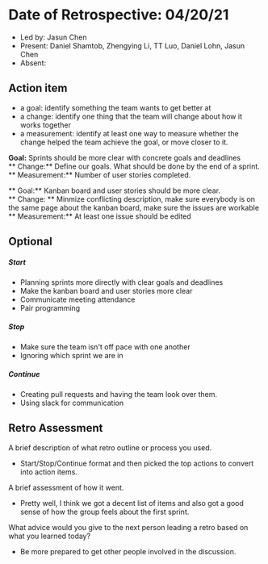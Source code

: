 # Date of Retrospective: 04/20/21

* Led by: Jasun Chen
* Present: Daniel Shamtob, Zhengying Li, TT Luo, Daniel Lohn, Jasun Chen 
* Absent: 


## Action item

* a goal: identify something the team wants to get better at
* a change: identify one thing that the team will change about how it works together
* a measurement: identify at least one way to measure whether the change helped the team achieve the goal, or move closer to it.

**Goal:** Sprints should be more clear with concrete goals and deadlines \
** Change:**  Define our goals. What should be done by the end of a sprint.\
** Measurement:**  Number of user stories completed. 


** Goal:**  Kanban board and user stories should be more clear. \
** Change: ** Minmize conflicting description, make sure everybody is on the same page about the kanban board, make sure the issues are workable \
** Measurement:**  At least one issue should be edited 

## Optional

##### Start
- Planning sprints more directly with clear goals and deadlines 
- Make the kanban board and user stories more clear 
- Communicate meeting attendance
- Pair programming 


##### Stop
- Make sure the team isn't off pace with one another 
- Ignoring which sprint we are in  


##### Continue 
- Creating pull requests and having the team look over them. 
- Using slack for communication  


## Retro Assessment
A brief description of what retro outline or process you used.
- Start/Stop/Continue format and then picked the top actions to convert into action items. 

A brief assessment of how it went.
- Pretty well, I think we got a decent list of items and also got a good sense of how the group feels about the first sprint. 

What advice would you give to the next person leading a retro
  based on what you learned today?
- Be more prepared to get other people involved in the discussion.
